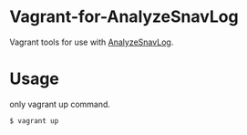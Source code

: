 # Vagrant-for-AnalyzeSnavLog
Vagrant tools for use with [AnalyzeSnavLog](https://github.com/triple-i/AnalyzeSnavLog). 

# Usage

only vagrant up command.

```
$ vagrant up
```


